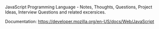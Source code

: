 JavaScript Programming Language - Notes, Thoughts, Questions, Project Ideas, Interview Questions and related excersices. 


Documentation:
https://developer.mozilla.org/en-US/docs/Web/JavaScript